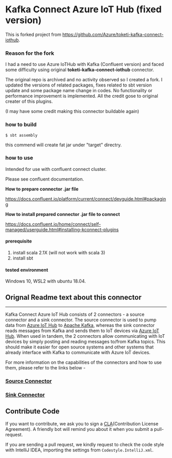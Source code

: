 # Kafka Connect Azure IoT Hub (fixed version)

This is forked project from https://github.com/Azure/toketi-kafka-connect-iothub.


### Reason for the fork

I had a need to use Azure IoTHub with Kafka (Confluent version) and faced some difficulty using original **toketi-kafka-connect-iothub** connector.

The original repo is archived and no activity observed so I created a fork.
I updated the versions of related packages, fixes related to sbt version update and some package name change in codes.
No functionality or performance improvement is implemented.
All the credit gose to original creater of this plugins. 

(I may have some credit making this connector buildable again)


### how to build

```
$ sbt assembly
```

this commend will create fat jar under "target" directry.

### how to use

Intended for use with confluent connect cluster.

Please see confluent documentation.

**How to prepare connector .jar file**

https://docs.confluent.io/platform/current/connect/devguide.html#packaging

**How to install prepared connector .jar file to connect**

https://docs.confluent.io/home/connect/self-managed/userguide.html#installing-kconnect-plugins


#### prerequisite

1. install scala 2.1X (will not work with scala 3)
2. install sbt


#### tested environment

Windows 10,  WSL2 with ubuntu 18.04.


## Orignal Readme text about this connector
________________________

Kafka Connect Azure IoT Hub consists of 2 connectors - a source connector and a sink connector. The source connector
is used to pump data from [Azure IoT Hub](https://azure.microsoft.com/en-us/services/iot-hub/) to
[Apache Kafka](https://kafka.apache.org/), whereas the sink connector reads messages from Kafka and sends them to IoT
 devices via [Azure IoT Hub](https://azure.microsoft.com/en-us/services/iot-hub/). When used in tandem, the 2
 connectors allow communicating with IoT devices by simply posting and reading messages to/from Kafka topics. This
 should
 make it easier for open source systems and other systems that already interface with Kafka to communicate with
 Azure IoT devices.

For more information on the capabilities of the connectors and how to use them, please refer to the links below -

### [Source Connector](README_Source.md)

### [Sink Connector](README_Sink.md)


## Contribute Code

If you want to contribute, we ask you to sign a [CLA](https://cla.microsoft.com/)(Contribution License Agreement). A
friendly bot will remind you about it when you submit a pull-request.

If you are sending a pull request, we kindly request to check the code style with IntelliJ IDEA, importing the settings
from `Codestyle.IntelliJ.xml`.


